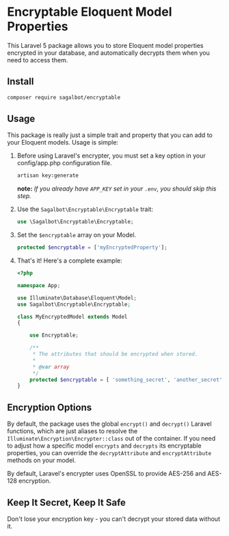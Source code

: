 # Encryptable Eloquent Model Properties
This Laravel 5 package allows you to store Eloquent model properties encrypted in your database, and automatically decrypts them when you need to access them.
 
## Install

```bash
composer require sagalbot/encryptable
```

## Usage

This package is really just a simple trait and property that you can add to your Eloquent models. Usage is simple:

1. Before using Laravel's encrypter, you must set a key option in your config/app.php configuration file. 
    ```bash
    artisan key:generate
    ```
    **note:** *If you already have `APP_KEY` set in your `.env`, you should skip this step.*

2. Use the `Sagalbot\Encryptable\Encryptable` trait:
    
    ```php
    use \Sagalbot\Encryptable\Encryptable;
    ```  
    
3. Set the `$encryptable` array on your Model.

    ```php
    protected $encryptable = ['myEncryptedProperty'];
    ```
    
4. That's it! Here's a complete example:

    ```php
    <?php
    
    namespace App;
    
    use Illuminate\Database\Eloquent\Model;
    use Sagalbot\Encryptable\Encryptable;
    
    class MyEncryptedModel extends Model
    {
    
        use Encryptable;
    
        /**
         * The attributes that should be encrypted when stored.
         *
         * @var array
         */
        protected $encryptable = [ 'something_secret', 'another_secret' ];
    }
    ```
    
## Encryption Options

By default, the package uses the global `encrypt()` and `decrypt()` Laravel functions, which are just aliases to resolve the `Illuminate\Encryption\Encrypter::class` out of the container. 
If you need to adjust how a specific model `encrypts` and `decrypts` its encryptable properties, you can override the `decryptAttribute` and `encryptAttribute` methods on your model.  

By default, Laravel's encrypter uses OpenSSL to provide AES-256 and AES-128 encryption.

## Keep It Secret, Keep It Safe

Don't lose your encryption key - you can't decrypt your stored data without it.